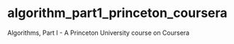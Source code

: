 # algorithm_part1_princeton_coursera
Algorithms, Part I - A Princeton University course on Coursera
